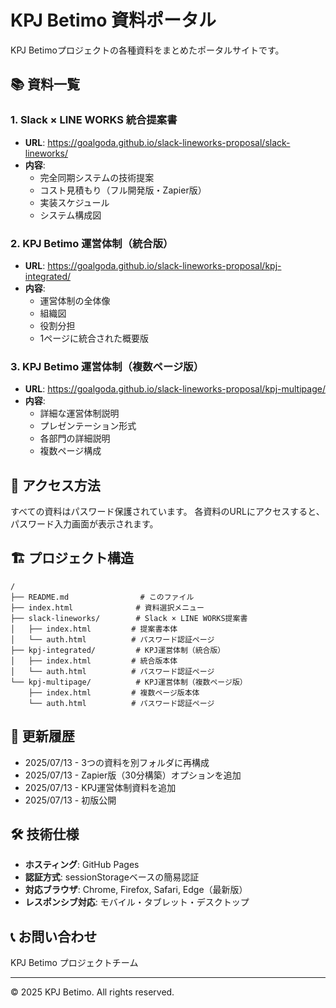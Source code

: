 # KPJ Betimo 資料ポータル

KPJ Betimoプロジェクトの各種資料をまとめたポータルサイトです。

## 📚 資料一覧

### 1. Slack × LINE WORKS 統合提案書
- **URL**: https://goalgoda.github.io/slack-lineworks-proposal/slack-lineworks/
- **内容**: 
  - 完全同期システムの技術提案
  - コスト見積もり（フル開発版・Zapier版）
  - 実装スケジュール
  - システム構成図

### 2. KPJ Betimo 運営体制（統合版）
- **URL**: https://goalgoda.github.io/slack-lineworks-proposal/kpj-integrated/
- **内容**: 
  - 運営体制の全体像
  - 組織図
  - 役割分担
  - 1ページに統合された概要版

### 3. KPJ Betimo 運営体制（複数ページ版）
- **URL**: https://goalgoda.github.io/slack-lineworks-proposal/kpj-multipage/
- **内容**: 
  - 詳細な運営体制説明
  - プレゼンテーション形式
  - 各部門の詳細説明
  - 複数ページ構成

## 🔐 アクセス方法

すべての資料はパスワード保護されています。
各資料のURLにアクセスすると、パスワード入力画面が表示されます。

## 🏗️ プロジェクト構造

```
/
├── README.md                # このファイル
├── index.html              # 資料選択メニュー
├── slack-lineworks/        # Slack × LINE WORKS提案書
│   ├── index.html         # 提案書本体
│   └── auth.html          # パスワード認証ページ
├── kpj-integrated/         # KPJ運営体制（統合版）
│   ├── index.html         # 統合版本体
│   └── auth.html          # パスワード認証ページ
└── kpj-multipage/          # KPJ運営体制（複数ページ版）
    ├── index.html         # 複数ページ版本体
    └── auth.html          # パスワード認証ページ
```

## 📝 更新履歴

- 2025/07/13 - 3つの資料を別フォルダに再構成
- 2025/07/13 - Zapier版（30分構築）オプションを追加
- 2025/07/13 - KPJ運営体制資料を追加
- 2025/07/13 - 初版公開

## 🛠️ 技術仕様

- **ホスティング**: GitHub Pages
- **認証方式**: sessionStorageベースの簡易認証
- **対応ブラウザ**: Chrome, Firefox, Safari, Edge（最新版）
- **レスポンシブ対応**: モバイル・タブレット・デスクトップ

## 📞 お問い合わせ

KPJ Betimo プロジェクトチーム

---

© 2025 KPJ Betimo. All rights reserved.
